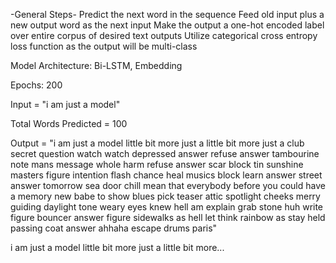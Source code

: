-General Steps-
Predict the next word in the sequence
Feed old input plus a new output word as the next input
Make the output a one-hot encoded label over entire corpus of desired text outputs
Utilize categorical cross entropy loss function as the output will be multi-class

Model Architecture: Bi-LSTM, Embedding

Epochs: 200

Input = "i am just a model"

Total Words Predicted = 100

Output = "i am just a model little bit more just a little bit more just a club secret question watch watch depressed answer refuse answer tambourine note mans message whole harm refuse answer scar block tin sunshine masters figure intention flash chance heal musics block learn answer street answer tomorrow sea door chill mean that everybody before you could have a memory new babe to show blues pick teaser attic spotlight cheeks merry guiding daylight tone weary eyes knew hell am explain grab stone huh write figure bouncer answer figure sidewalks as hell let think rainbow as stay held passing coat answer ahhaha escape drums paris"

i am just a model little bit more just a little bit more...

